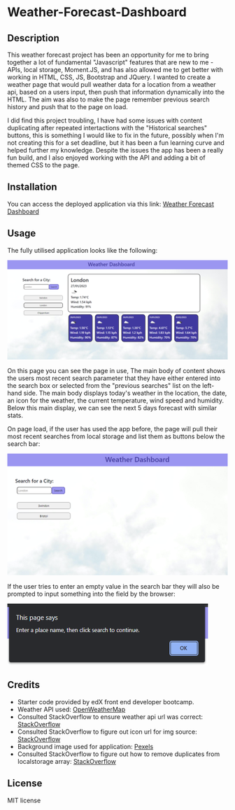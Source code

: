 # Weather-Forecast-Dashboard

## Description

This weather forecast project has been an opportunity for me to bring together a lot of fundamental "Javascript" features that are new to me - APIs, local storage, Moment.JS, and has also allowed me to get better with working in HTML, CSS, JS, Bootstrap and JQuery. I wanted to create a weather page that would pull weather data for a location from a weather api, based on a users input, then push that information dynamically into the HTML. The aim was also to make the page remember previous search history and push that to the page on load.

I did find this project troubling, I have had some issues with content duplicating after repeated intertactions with the "Historical searches" buttons, this is something I would like to fix in the future, possibly when I'm not creating this for a set deadline, but it has been a fun learning curve and helped further my knowledge. Despite the issues the app has been a really fun build, and I also enjoyed working with the API and adding a bit of themed CSS to the page.

## Installation

You can access the deployed application via this link: [Weather Forecast Dashboard](https://emh93.github.io/Weather-Forecast-Dashboard/)

## Usage

The fully utilised application looks like the following:

![Weather forecast dashboard with the weather for today and the next five days shown](./assets/images/MainScreen1.PNG)

On this page you can see the page in use, The main body of content shows the users most recent search parameter that they have either entered into the search box or selected from the "previous searches" list on the left-hand side. The main body displays today's weather in the location, the date, an icon for the weather, the current temperature, wind speed and humidity. Below this main display, we can see the next 5 days forecast with similar stats.

On page load, if the user has used the app before, the page will pull their most recent searches from local storage and list them as buttons below the search bar:

![The page opened with previous searches shown](./assets/images/Pageload1.PNG)

If the user tries to enter an empty value in the search bar they will also be prompted to input something into the field by the browser:

![alert that asks the user for input](./assets/images/emptySearchAlert1.PNG)

## Credits


- Starter code provided by edX front end developer bootcamp.
- Weather API used: [OpenWeatherMap](https://openweathermap.org/api)
- Consulted StackOverflow to ensure weather api url was correct: [StackOverflow](https://stackoverflow.com/questions/63222396/5-day-weather-forecast-on-openweathermap-not-giving-expected-result)
- Consulted StackOverflow to figure out icon url for img source: [StackOverflow](https://stackoverflow.com/questions/44177417/how-to-display-openweathermap-weather-icon)
- Background image used for application: [Pexels](https://www.pexels.com/photo/white-clouds-on-blue-sky-19670/)
- Consulted StackOverflow to figure out how to remove duplicates from localstorage array: [StackOverflow](https://stackoverflow.com/questions/9229645/remove-duplicate-values-from-js-array)

## License

MIT license